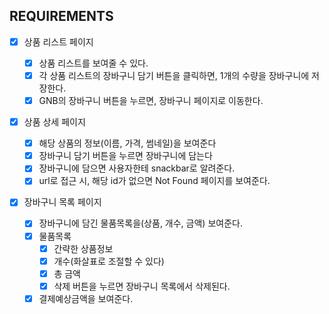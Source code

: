 ## REQUIREMENTS

- [x] 상품 리스트 페이지

  - [x] 상품 리스트를 보여줄 수 있다.
  - [x] 각 상품 리스트의 장바구니 담기 버튼을 클릭하면, 1개의 수량을 장바구니에 저장한다.
  - [x] GNB의 장바구니 버튼을 누르면, 장바구니 페이지로 이동한다.

- [x] 상품 상세 페이지

  - [x] 해당 상품의 정보(이름, 가격, 썸네일)을 보여준다
  - [x] 장바구니 담기 버튼을 누르면 장바구니에 담는다
  - [x] 장바구니에 담으면 사용자한테 snackbar로 알려준다.
  - [x] url로 접근 시, 해당 id가 없으면 Not Found 페이지를 보여준다.

- [x] 장바구니 목록 페이지
  - [x] 장바구니에 담긴 물품목록을(상품, 개수, 금액) 보여준다.
  - [x] 물품목록
    - [x] 간략한 상품정보
    - [x] 개수(화살표로 조절할 수 있다)
    - [x] 총 금액
    - [x] 삭제 버튼을 누르면 장바구니 목록에서 삭제된다.
  - [x] 결제예상금액을 보여준다.
